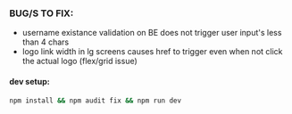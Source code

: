 ### BUG/S TO FIX:
- username existance validation on BE does not trigger user input's less than 4 chars
- logo link width in lg screens causes href to trigger even when not click  the actual logo (flex/grid issue)

#### dev setup:

```bash
npm install && npm audit fix && npm run dev
```
